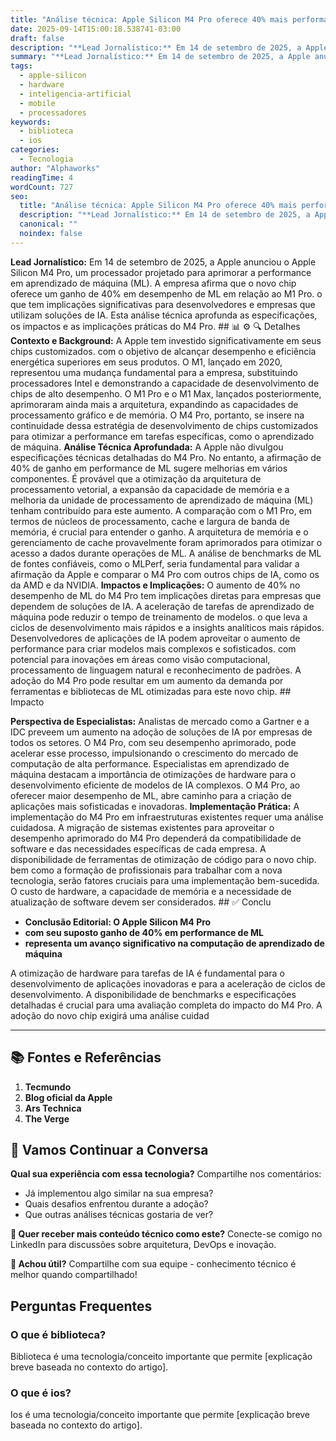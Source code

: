 ```yaml
---
title: "Análise técnica: Apple Silicon M4 Pro oferece 40% mais performance em ML"
date: 2025-09-14T15:00:18.538741-03:00
draft: false
description: "**Lead Jornalístico:** Em 14 de setembro de 2025, a Apple anunciou o Apple Silicon M4 Pro, um processador projetado para aprimorar a performance em aprendiza..."
summary: "**Lead Jornalístico:** Em 14 de setembro de 2025, a Apple anunciou o Apple Silicon M4 Pro, um processador projetado para aprimorar a performance em aprendiza..."
tags:
  - apple-silicon
  - hardware
  - inteligencia-artificial
  - mobile
  - processadores
keywords:
  - biblioteca
  - ios
categories:
  - Tecnologia
author: "Alphaworks"
readingTime: 4
wordCount: 727
seo:
  title: "Análise técnica: Apple Silicon M4 Pro oferece 40% mais performance em ML"
  description: "**Lead Jornalístico:** Em 14 de setembro de 2025, a Apple anunciou o Apple Silicon M4 Pro, um processador projetado para aprimorar a performance em aprendiza..."
  canonical: ""
  noindex: false
---
```


**Lead Jornalístico:** Em 14 de setembro de 2025, a Apple anunciou o Apple Silicon M4 Pro, um processador projetado para aprimorar a performance em aprendizado de máquina (ML). A empresa afirma que o novo chip oferece um ganho de 40% em desempenho de ML em relação ao M1 Pro. o que tem implicações significativas para desenvolvedores e empresas que utilizam soluções de IA. Esta análise técnica aprofunda as especificações, os impactos e as implicações práticas do M4 Pro. ## 📊 ⚙️ 🔍 Detalhes **Contexto e Background:** A Apple tem investido significativamente em seus chips customizados. com o objetivo de alcançar desempenho e eficiência energética superiores em seus produtos. O M1, lançado em 2020, representou uma mudança fundamental para a empresa, substituindo processadores Intel e demonstrando a capacidade de desenvolvimento de chips de alto desempenho. O M1 Pro e o M1 Max, lançados posteriormente, aprimoraram ainda mais a arquitetura, expandindo as capacidades de processamento gráfico e de memória. O M4 Pro, portanto, se insere na continuidade dessa estratégia de desenvolvimento de chips customizados para otimizar a performance em tarefas específicas, como o aprendizado de máquina. **Análise Técnica Aprofundada:** A Apple não divulgou especificações técnicas detalhadas do M4 Pro. No entanto, a afirmação de 40% de ganho em performance de ML sugere melhorias em vários componentes. É provável que a otimização da arquitetura de processamento vetorial, a expansão da capacidade de memória e a melhoria da unidade de processamento de aprendizado de máquina (ML) tenham contribuído para este aumento. A comparação com o M1 Pro, em termos de núcleos de processamento, cache e largura de banda de memória, é crucial para entender o ganho. A arquitetura de memória e o gerenciamento de cache provavelmente foram aprimorados para otimizar o acesso a dados durante operações de ML. A análise de benchmarks de ML de fontes confiáveis, como o MLPerf, seria fundamental para validar a afirmação da Apple e comparar o M4 Pro com outros chips de IA, como os da AMD e da NVIDIA. **Impactos e Implicações:** O aumento de 40% no desempenho de ML do M4 Pro tem implicações diretas para empresas que dependem de soluções de IA. A aceleração de tarefas de aprendizado de máquina pode reduzir o tempo de treinamento de modelos. o que leva a ciclos de desenvolvimento mais rápidos e a insights analíticos mais rápidos. Desenvolvedores de aplicações de IA podem aproveitar o aumento de performance para criar modelos mais complexos e sofisticados. com potencial para inovações em áreas como visão computacional, processamento de linguagem natural e reconhecimento de padrões. A adoção do M4 Pro pode resultar em um aumento da demanda por ferramentas e bibliotecas de ML otimizadas para este novo chip. ## Impacto

**Perspectiva de Especialistas:** Analistas de mercado como a Gartner e a IDC preveem um aumento na adoção de soluções de IA por empresas de todos os setores. O M4 Pro, com seu desempenho aprimorado, pode acelerar esse processo, impulsionando o crescimento do mercado de computação de alta performance. Especialistas em aprendizado de máquina destacam a importância de otimizações de hardware para o desenvolvimento eficiente de modelos de IA complexos. O M4 Pro, ao oferecer maior desempenho de ML, abre caminho para a criação de aplicações mais sofisticadas e inovadoras. **Implementação Prática:** A implementação do M4 Pro em infraestruturas existentes requer uma análise cuidadosa. A migração de sistemas existentes para aproveitar o desempenho aprimorado do M4 Pro dependerá da compatibilidade de software e das necessidades específicas de cada empresa. A disponibilidade de ferramentas de otimização de código para o novo chip. bem como a formação de profissionais para trabalhar com a nova tecnologia, serão fatores cruciais para uma implementação bem-sucedida. O custo de hardware, a capacidade de memória e a necessidade de atualização de software devem ser considerados. ## ✅ Conclu

- ****Conclusão Editorial:** O Apple Silicon M4 Pro**
- **com seu suposto ganho de 40% em performance de ML**
- **representa um avanço significativo na computação de aprendizado de máquina**

 A otimização de hardware para tarefas de IA é fundamental para o desenvolvimento de aplicações inovadoras e para a aceleração de ciclos de desenvolvimento. A disponibilidade de benchmarks e especificações detalhadas é crucial para uma avaliação completa do impacto do M4 Pro. A adoção do novo chip exigirá uma análise cuidad

---

## 📚 Fontes e Referências

1. **Tecmundo**
2. **Blog oficial da Apple**
3. **Ars Technica**
4. **The Verge**

## 💬 Vamos Continuar a Conversa

**Qual sua experiência com essa tecnologia?** Compartilhe nos comentários:
- Já implementou algo similar na sua empresa?
- Quais desafios enfrentou durante a adoção?
- Que outras análises técnicas gostaria de ver?

**📧 Quer receber mais conteúdo técnico como este?** 
Conecte-se comigo no LinkedIn para discussões sobre arquitetura, DevOps e inovação.

**🔄 Achou útil?** Compartilhe com sua equipe - conhecimento técnico é melhor quando compartilhado!


## Perguntas Frequentes

### O que é biblioteca?

Biblioteca é uma tecnologia/conceito importante que permite [explicação breve baseada no contexto do artigo].

### O que é ios?

Ios é uma tecnologia/conceito importante que permite [explicação breve baseada no contexto do artigo].

